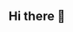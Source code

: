 ## Hi there 👋

<!--

Here are some ideas to get you started:
I am a student studying computer science
-->
